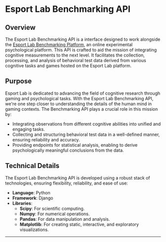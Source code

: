 # Esport Lab Benchmarking API

## Overview
The Esport Lab Benchmarking API is a interface designed to work alongside the [Esport Lab Benchmarking Platform](https://github.com/JozsefKiss90/next-platform), an online experimental psychological platform. This API is crafted to aid the mission of integrating cognitive measurements to the next level. It facilitates the collection, processing, and analysis of behavioral test data derived from various cognitive tasks and games hosted on the Esport Lab platform.

## Purpose
Esport Lab is dedicated to advancing the field of cognitive research through gaming and psychological tasks. With the Esport Lab Benchmarking API, we're one step closer to understanding the details of the human mind in gaming contexts. The Benchmarking API plays a crucial role in this mission by:

- Integrating observations from different cognitive abilities into unified and engaging tasks.
- Collecting and structuring behavioral test data in a well-defined manner, ensuring reliability and accuracy.
- Providing endpoints for statistical analysis, enabling to derive psychologically meaningful conclusions from the data.

## Technical Details
The Esport Lab Benchmarking API is developed using a robust stack of technologies, ensuring flexibility, reliability, and ease of use:

- **Language**: Python
- **Framework**: Django
- **Libraries**:
  - **Scipy**: For scientific computing.
  - **Numpy**: For numerical operations.
  - **Pandas**: For data manipulation and analysis.
  - **Matplotlib**: For creating static, interactive, and exploratory visualizations.

---

